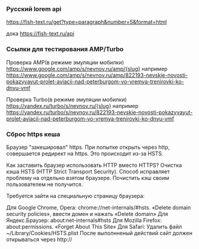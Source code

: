 ### Русский lorem api
https://fish-text.ru/get?type=paragraph&number=5&format=html

дока
https://fish-text.ru/api


### Ссылки для тестирования AMP/Turbo
Проверка AMP(в режиме эмуляции мобилки)
https://www.google.com/amp/s/nevnov.ru/amp/{slug}
например
https://www.google.com/amp/s/nevnov.ru/amp/822193-nevskie-novosti-pokazyvayut-prolet-aviacii-nad-peterburgom-vo-vremya-trenirovki-ko-dnyu-vmf


Проверка Turbo(в режиме эмуляции мобилки)
https://yandex.ru/turbo/s/nevnov.ru/{slug}
например
https://yandex.ru/turbo/s/nevnov.ru/822193-nevskie-novosti-pokazyvayut-prolet-aviacii-nad-peterburgom-vo-vremya-trenirovki-ko-dnyu-vmf


### Сброс https кеша
Браузер "закешировал" https. При попытке открыть через http, совершается редирект на https. Это происходит из-за HSTS.

Как заставить браузер использовать HTTP вместо HTTPS?
Очистка кэша HSTS (HTTP Strict Transport Security). Способ исправляет проблему на отдельно взятом браузере. Почистить кэш своим пользователем не получится.

Требуется зайти на специальную страницу браузера:

Для Google Chrome, Opera: chrome://net-internals/#hsts. «Delete domain security policies», ввести домен и нажать «Delete domain»
Для Яндекс.Браузер: about:net-internals#hsts
Для Mozilla Firefox: about:permissions. «Forget About This Site»
Для Safari: Удалить файл ~/Library/Cookies/HSTS.plist
После выполнненый действий сайт должен открываться через http://
